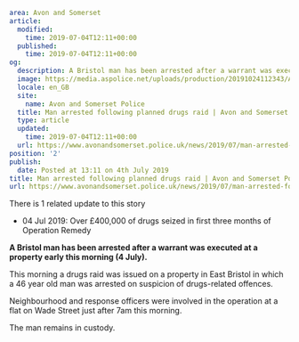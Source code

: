 ```yaml
area: Avon and Somerset
article:
  modified:
    time: 2019-07-04T12:11+00:00
  published:
    time: 2019-07-04T12:11+00:00
og:
  description: A Bristol man has been arrested after a warrant was executed at a property on Thursday morning.
  image: https://media.aspolice.net/uploads/production/20191024112343/Arrest-2-e1556206176223.jpg
  locale: en_GB
  site:
    name: Avon and Somerset Police
  title: Man arrested following planned drugs raid | Avon and Somerset Police
  type: article
  updated:
    time: 2019-07-04T12:11+00:00
  url: https://www.avonandsomerset.police.uk/news/2019/07/man-arrested-following-planned-drugs-raid/
position: '2'
publish:
  date: Posted at 13:11 on 4th July 2019
title: Man arrested following planned drugs raid | Avon and Somerset Police
url: https://www.avonandsomerset.police.uk/news/2019/07/man-arrested-following-planned-drugs-raid/
```

There is 1 related update to this story

 * 04 Jul 2019: Over £400,000 of drugs seized in first three months of Operation Remedy

**A Bristol man has been arrested after a warrant was executed at a property early this morning (4 July).**

This morning a drugs raid was issued on a property in East Bristol in which a 46 year old man was arrested on suspicion of drugs-related offences.

Neighbourhood and response officers were involved in the operation at a flat on Wade Street just after 7am this morning.

The man remains in custody.
